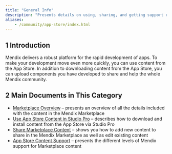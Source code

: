 ```yaml
---
title: "General Info"
description: "Presents details on using, sharing, and getting support on Mendix Marketplace content."
aliases:
    - /community/app-store/index.html
---
```


## 1 Introduction

Mendix delivers a robust platform for the rapid development of apps. To make your development move even more quickly, you can use content from the App Store. In addition to downloading content from the App Store, you can upload components you have developed to share and help the whole Mendix community.

## 2 Main Documents in This Category

* [Marketplace Overview](app-store-overview) – presents an overview of all the details included with the content in the Mendix Marketplace
* [Use App Store Content in Studio Pro](app-store-content) – describes how to download and install content from the App Store via Studio Pro
* [Share Marketplace Content](share-app-store-content) – shows you how to add new content to share in the Mendix Marketplace as well as edit existing content
* [App Store Content Support](app-store-content-support) – presents the different levels of Mendix support for Marketplace content
